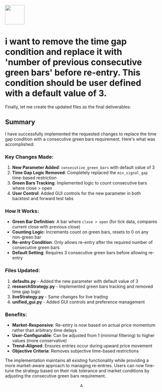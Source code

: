 <img src="https://r2cdn.perplexity.ai/pplx-full-logo-primary-dark%402x.png" style="height:64px;margin-right:32px"/>

# i want to remove the time gap condition and replace it with 'number of previous consecutive green bars' before re-entry. This condition should be user defined with a default value of 3.

Finally, let me create the updated files as the final deliverables:

## Summary

I have successfully implemented the requested changes to replace the time gap condition with a consecutive green bars requirement. Here's what was accomplished:

### Key Changes Made:

1. **New Parameter Added**: `consecutive_green_bars` with default value of 3
2. **Time Gap Logic Removed**: Completely replaced the `min_signal_gap` time-based restriction
3. **Green Bars Tracking**: Implemented logic to count consecutive bars where close > open
4. **User Control**: Added GUI controls for the new parameter in both backtest and forward test tabs

### How It Works:

- **Green Bar Definition**: A bar where `close > open` (for tick data, compares current close with previous close)
- **Counting Logic**: Increments count on green bars, resets to 0 on any non-green bar
- **Re-entry Condition**: Only allows re-entry after the required number of consecutive green bars
- **Default Setting**: Requires 3 consecutive green bars before allowing re-entry


### Files Updated:

1. **defaults.py** - Added the new parameter with default value of 3
2. **researchStrategy.py** - Implemented green bars tracking and removed time gap logic
3. **liveStrategy.py** - Same changes for live trading
4. **unified_gui.py** - Added GUI controls and preference management

### Benefits:

- **Market-Responsive**: Re-entry is now based on actual price momentum rather than arbitrary time delays
- **User-Configurable**: Can be adjusted from 1 (minimal filtering) to higher values (more conservative)
- **Trend-Aligned**: Ensures entries occur during upward price movement
- **Objective Criteria**: Removes subjective time-based restrictions

The implementation maintains all existing functionality while providing a more market-aware approach to managing re-entries. Users can now fine-tune the strategy based on their risk tolerance and market conditions by adjusting the consecutive green bars requirement.

<div style="text-align: center">⁂</div>

[^1]: indicators.py

[^2]: liveStrategy.py

[^3]: researchStrategy.py

[^4]: defaults.py

[^5]: backtest_runner.py

[^6]: results.py

[^7]: position_manager.py

[^8]: unified_gui.py

[^9]: config_helper.py

[^10]: https://ppl-ai-code-interpreter-files.s3.amazonaws.com/web/direct-files/0516675d6aa263a3da00dae49a5b0fde/b50a35fe-3265-4c17-8d9c-fc3d449bdc48/d008fdd1.py

[^11]: https://ppl-ai-code-interpreter-files.s3.amazonaws.com/web/direct-files/0516675d6aa263a3da00dae49a5b0fde/916bc480-e06f-46f3-ab60-ccaecc2806ae/e0945f7c.py

[^12]: https://ppl-ai-code-interpreter-files.s3.amazonaws.com/web/direct-files/0516675d6aa263a3da00dae49a5b0fde/6d0b5509-358e-45ac-8d2b-d40288f717a5/31892dea.py

[^13]: https://ppl-ai-code-interpreter-files.s3.amazonaws.com/web/direct-files/0516675d6aa263a3da00dae49a5b0fde/a23e6fde-748a-4aaf-ab70-263e844cb6c7/6e7786d5.py

[^14]: https://ppl-ai-code-interpreter-files.s3.amazonaws.com/web/direct-files/0516675d6aa263a3da00dae49a5b0fde/ea1c211e-d843-41b4-845f-ccd851d8fed1/e4a3c7f6.py

[^15]: https://ppl-ai-code-interpreter-files.s3.amazonaws.com/web/direct-files/0516675d6aa263a3da00dae49a5b0fde/2ae59512-1e03-427e-b6ea-b8a97c63065a/6541c045.md

